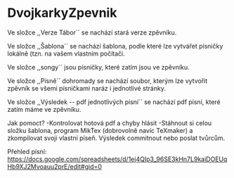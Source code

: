 # DvojkarkyZpevnik

Ve složce ,,Verze Tábor´´ se nachází stará verze zpěvníku.

Ve složce ,,Šablona´´ se nachází šablona, podle které lze vytvářet písničky lokálně (tzn. na vašem vlastním počítači.

Ve složce ,,songy´´ jsou písničky, které zatím jsou ve zpěvníku.

Ve složce ,,Písně´´ dohromady se nachází soubor, kterým lze vytvořit zpěvník se všemi písničkami naráz i jednotlivé stránky.

Ve složce ,,Výsledek -- pdf jednotlivých písní´´ se nachází pdf písní, které zatím máme ve zpěvníku.


Jak pomoct?
  -Kontrolovat hotová pdf a chyby hlásit 
  -Stáhnout si celou složku šablona, program MikTex (dobrovolně navíc TeXmaker) a zkompilovat svoji vlastní píseň. 
  Výsledek commitnout nebo poslat tvůrcům.


Přehled písní:
https://docs.google.com/spreadsheets/d/1ej4QIp3_96SE3kHn7L9kaiDOEUqHb9XJ2Mvoauu2prE/edit#gid=0
